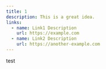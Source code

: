 ```yaml
---
title: 1
description: This is a great idea.
links:
  - name: Link1 Description
    url: https://example.com
  - name: Link2 Description
    url: https://another-example.com
---
```


test